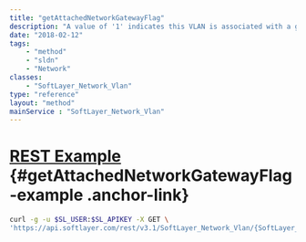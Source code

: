 ```yaml
---
title: "getAttachedNetworkGatewayFlag"
description: "A value of '1' indicates this VLAN is associated with a gateway device for routing purposes."
date: "2018-02-12"
tags:
    - "method"
    - "sldn"
    - "Network"
classes:
    - "SoftLayer_Network_Vlan"
type: "reference"
layout: "method"
mainService : "SoftLayer_Network_Vlan"
---
```


# [REST Example](#getAttachedNetworkGatewayFlag-example) <a href="/article/rest/"><i class="fas fa-question"></i></a> {#getAttachedNetworkGatewayFlag-example .anchor-link} 
```bash
curl -g -u $SL_USER:$SL_APIKEY -X GET \
'https://api.softlayer.com/rest/v3.1/SoftLayer_Network_Vlan/{SoftLayer_Network_VlanID}/getAttachedNetworkGatewayFlag'
```
